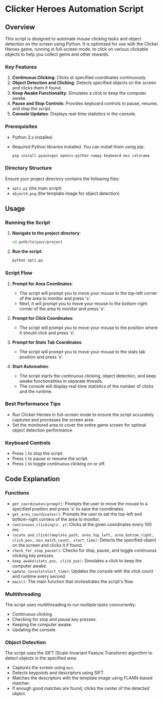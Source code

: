 # Clicker Heroes Automation Script

## Overview

This script is designed to automate mouse clicking tasks and object detection on the screen using Python. It is optimized for use with the Clicker Heroes game, running in full-screen mode, to click on various clickable objects to help you collect gems and other rewards.

### Key Features

1. **Continuous Clicking**: Clicks at specified coordinates continuously.
2. **Object Detection and Clicking**: Detects specified objects on the screen and clicks them if found.
3. **Keep Awake Functionality**: Simulates a click to keep the computer awake.
4. **Pause and Stop Controls**: Provides keyboard controls to pause, resume, and stop the script.
5. **Console Updates**: Displays real-time statistics in the console.

### Prerequisites

- Python 3.x installed.
- Required Python libraries installed. You can install them using pip:

  ```sh
  pip install pyautogui opencv-python numpy keyboard mss colorama
  ```

### Directory Structure

Ensure your project directory contains the following files:
- `opti.py` (the main script)
- `object4.png` (the template image for object detection)

## Usage

### Running the Script

1. **Navigate to the project directory**:

   ```sh
   cd path/to/your/project
   ```

2. **Run the script**:

   ```sh
   python opti.py
   ```

### Script Flow

1. **Prompt for Area Coordinates**:
   - The script will prompt you to move your mouse to the top-left corner of the area to monitor and press 's'.
   - Next, it will prompt you to move your mouse to the bottom-right corner of the area to monitor and press 's'.

2. **Prompt for Click Coordinates**:
   - The script will prompt you to move your mouse to the position where it should click and press 's'.

3. **Prompt for Stats Tab Coordinates**:
   - The script will prompt you to move your mouse to the stats tab position and press 's'.

4. **Start Automation**:
   - The script starts the continuous clicking, object detection, and keep awake functionalities in separate threads.
   - The console will display real-time statistics of the number of clicks and the runtime.

### Best Performance Tips

- Run Clicker Heroes in full-screen mode to ensure the script accurately captures and processes the screen area.
- Set the monitored area to cover the entire game screen for optimal object detection performance.

### Keyboard Controls

- Press `|` to stop the script.
- Press `{` to pause or resume the script.
- Press `}` to toggle continuous clicking on or off.

## Code Explanation

### Functions

- `get_coordinates(prompt)`: Prompts the user to move the mouse to a specified position and press 's' to save the coordinates.
- `get_area_coordinates()`: Prompts the user to set the top-left and bottom-right corners of the area to monitor.
- `continuous_clicking(x, y)`: Clicks at the given coordinates every 100 ms.
- `locate_and_click(template_path, area_top_left, area_bottom_right, click_pos, min_match_count, start_time)`: Detects the specified object on the screen and clicks it if found.
- `check_for_stop_pause()`: Checks for stop, pause, and toggle continuous clicking key presses.
- `keep_awake(stats_pos, click_pos)`: Simulates a click to keep the computer awake.
- `update_console(start_time)`: Updates the console with the click count and runtime every second.
- `main()`: The main function that orchestrates the script's flow.

### Multithreading

The script uses multithreading to run multiple tasks concurrently:
- Continuous clicking.
- Checking for stop and pause key presses.
- Keeping the computer awake.
- Updating the console.

### Object Detection

The script uses the SIFT (Scale-Invariant Feature Transform) algorithm to detect objects in the specified area:
- Captures the screen using `mss`.
- Detects keypoints and descriptors using SIFT.
- Matches the descriptors with the template image using FLANN-based matcher.
- If enough good matches are found, clicks the center of the detected object.
